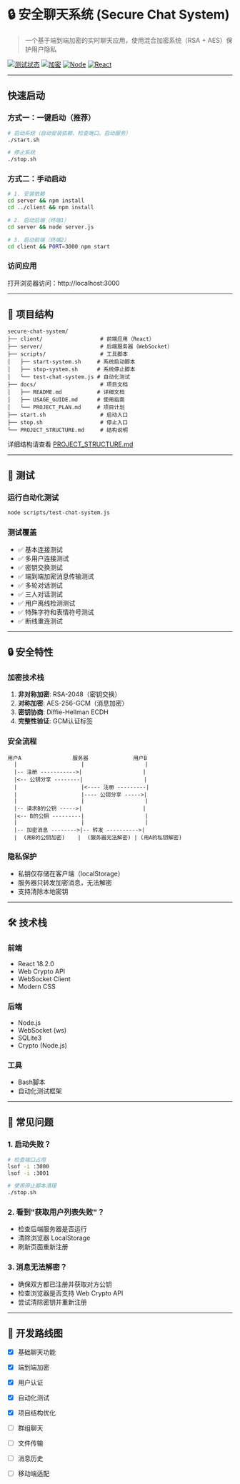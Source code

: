 # 🔒 安全聊天系统 (Secure Chat System)

> 一个基于端到端加密的实时聊天应用，使用混合加密系统（RSA + AES）保护用户隐私

[![测试状态](https://img.shields.io/badge/tests-9%2F9%20passing-brightgreen)](#测试)
[![加密](https://img.shields.io/badge/encryption-RSA%202048%20%2B%20AES%20256-blue)](#安全特性)
[![Node](https://img.shields.io/badge/node-v22+-green)](#)
[![React](https://img.shields.io/badge/react-18.2.0-blue)](#)

---

##  快速启动

### 方式一：一键启动（推荐）

```bash
# 启动系统（自动安装依赖、检查端口、启动服务）
./start.sh

# 停止系统
./stop.sh
```

### 方式二：手动启动

```bash
# 1. 安装依赖
cd server && npm install
cd ../client && npm install

# 2. 启动后端（终端1）
cd server && node server.js

# 3. 启动前端（终端2）
cd client && PORT=3000 npm start
```

### 访问应用

打开浏览器访问：http://localhost:3000

---

## 📁 项目结构

```
secure-chat-system/
├── client/                  # 前端应用（React）
├── server/                  # 后端服务器（WebSocket）
├── scripts/                 # 工具脚本
│   ├── start-system.sh     # 系统启动脚本
│   ├── stop-system.sh      # 系统停止脚本
│   └── test-chat-system.js # 自动化测试
├── docs/                    # 项目文档
│   ├── README.md           # 详细文档
│   ├── USAGE_GUIDE.md      # 使用指南
│   └── PROJECT_PLAN.md     # 项目计划
├── start.sh                 # 启动入口
├── stop.sh                  # 停止入口
└── PROJECT_STRUCTURE.md     # 结构说明
```

详细结构请查看 [PROJECT_STRUCTURE.md](./PROJECT_STRUCTURE.md)

---

## 🧪 测试

### 运行自动化测试

```bash
node scripts/test-chat-system.js
```

### 测试覆盖

- ✅ 基本连接测试
- ✅ 多用户连接测试
- ✅ 密钥交换测试
- ✅ 端到端加密消息传输测试
- ✅ 多轮对话测试
- ✅ 三人对话测试
- ✅ 用户离线检测测试
- ✅ 特殊字符和表情符号测试
- ✅ 断线重连测试


---

## 🔒 安全特性

### 加密技术栈

1. **非对称加密**: RSA-2048（密钥交换）
2. **对称加密**: AES-256-GCM（消息加密）
3. **密钥协商**: Diffie-Hellman ECDH
4. **完整性验证**: GCM认证标签

### 安全流程

```
用户A                服务器              用户B
  |                    |                   |
  |-- 注册 ----------->|                   |
  |<-- 公钥分享 --------|                   |
  |                    |<---- 注册 ---------|
  |                    |---- 公钥分享 ----->|
  |                    |                   |
  |-- 请求B的公钥 ----->|                   |
  |<-- B的公钥 ---------|                   |
  |                    |                   |
  |-- 加密消息 -------->|-- 转发 ---------->|
  |  (用B的公钥加密)    |  (服务器无法解密) | (用A的私钥解密)
```

### 隐私保护

- 私钥仅存储在客户端（localStorage）
- 服务器只转发加密消息，无法解密
- 支持清除本地密钥


---

## 🛠️ 技术栈

### 前端
- React 18.2.0
- Web Crypto API
- WebSocket Client
- Modern CSS

### 后端
- Node.js
- WebSocket (ws)
- SQLite3
- Crypto (Node.js)

### 工具
- Bash脚本
- 自动化测试框架

---

## 🐛 常见问题

### 1. 启动失败？

```bash
# 检查端口占用
lsof -i :3000
lsof -i :3001

# 使用停止脚本清理
./stop.sh
```

### 2. 看到"获取用户列表失败"？

- 检查后端服务器是否运行
- 清除浏览器 LocalStorage
- 刷新页面重新注册

### 3. 消息无法解密？

- 确保双方都已注册并获取对方公钥
- 检查浏览器是否支持 Web Crypto API
- 尝试清除密钥并重新注册


---

## 📝 开发路线图

- [x] 基础聊天功能
- [x] 端到端加密
- [x] 用户认证
- [x] 自动化测试
- [x] 项目结构优化
- [ ] 群组聊天
- [ ] 文件传输
- [ ] 消息历史
- [ ] 移动端适配


